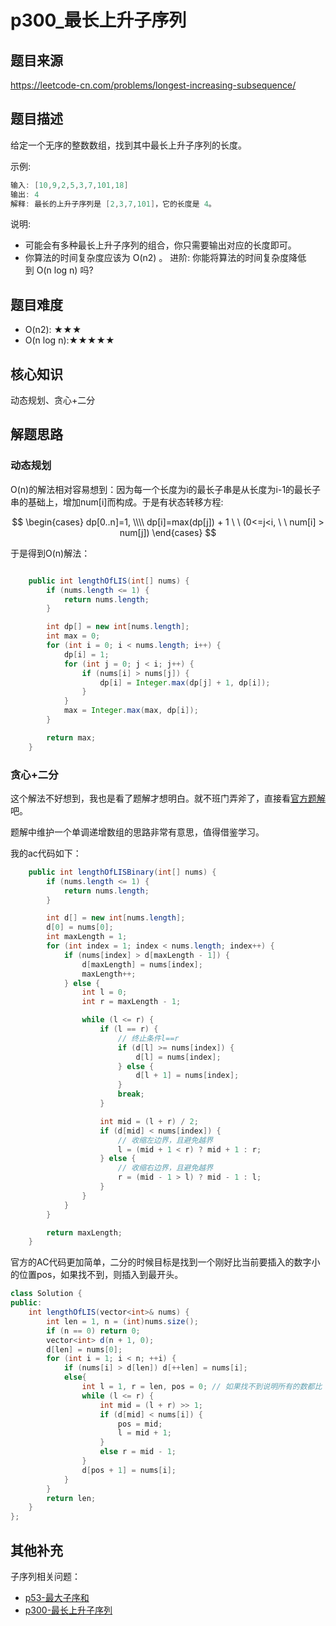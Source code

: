 # p300_最长上升子序列
## 题目来源
https://leetcode-cn.com/problems/longest-increasing-subsequence/
## 题目描述

给定一个无序的整数数组，找到其中最长上升子序列的长度。

示例:
```java
输入: [10,9,2,5,3,7,101,18]
输出: 4 
解释: 最长的上升子序列是 [2,3,7,101]，它的长度是 4。
```
说明:

- 可能会有多种最长上升子序列的组合，你只需要输出对应的长度即可。
- 你算法的时间复杂度应该为 O(n2) 。
进阶: 你能将算法的时间复杂度降低到 O(n log n) 吗?

## 题目难度
- O(n2): ★★★
- O(n log n):★★★★★
## 核心知识
动态规划、贪心+二分
## 解题思路
### 动态规划
O(n)的解法相对容易想到：因为每一个长度为i的最长子串是从长度为i-1的最长子串的基础上，增加num[i]而构成。于是有状态转移方程:

$$
\begin{cases}
dp[0..n]=1, \\\\
dp[i]=max(dp[j]) + 1 \ \ (0<=j<i, \ \ num[i] > num[j])
\end{cases}
$$

于是得到O(n)解法：

```java

    public int lengthOfLIS(int[] nums) {
        if (nums.length <= 1) {
            return nums.length;
        }

        int dp[] = new int[nums.length];
        int max = 0;
        for (int i = 0; i < nums.length; i++) {
            dp[i] = 1;
            for (int j = 0; j < i; j++) {
                if (nums[i] > nums[j]) {
                    dp[i] = Integer.max(dp[j] + 1, dp[i]);
                }
            }
            max = Integer.max(max, dp[i]);
        }

        return max;
    }

```

### 贪心+二分
这个解法不好想到，我也是看了题解才想明白。就不班门弄斧了，直接看[官方题解](https://leetcode-cn.com/problems/longest-increasing-subsequence/solution/zui-chang-shang-sheng-zi-xu-lie-by-leetcode-soluti/)吧。

题解中维护一个单调递增数组的思路非常有意思，值得借鉴学习。

我的ac代码如下：

```java
    public int lengthOfLISBinary(int[] nums) {
        if (nums.length <= 1) {
            return nums.length;
        }

        int d[] = new int[nums.length];
        d[0] = nums[0];
        int maxLength = 1;
        for (int index = 1; index < nums.length; index++) {
            if (nums[index] > d[maxLength - 1]) {
                d[maxLength] = nums[index];
                maxLength++;
            } else {
                int l = 0;
                int r = maxLength - 1;

                while (l <= r) {
                    if (l == r) {
                        // 终止条件l==r
                        if (d[l] >= nums[index]) {
                            d[l] = nums[index];
                        } else {
                            d[l + 1] = nums[index];
                        }
                        break;
                    }

                    int mid = (l + r) / 2;
                    if (d[mid] < nums[index]) {
                        // 收缩左边界，且避免越界
                        l = (mid + 1 < r) ? mid + 1 : r;
                    } else {
                        // 收缩右边界，且避免越界
                        r = (mid - 1 > l) ? mid - 1 : l;
                    }
                }
            }
        }

        return maxLength;
    }

```

官方的AC代码更加简单，二分的时候目标是找到一个刚好比当前要插入的数字小的位置pos，如果找不到，则插入到最开头。

```java
class Solution {
public:
    int lengthOfLIS(vector<int>& nums) {
        int len = 1, n = (int)nums.size();
        if (n == 0) return 0;
        vector<int> d(n + 1, 0);
        d[len] = nums[0];
        for (int i = 1; i < n; ++i) {
            if (nums[i] > d[len]) d[++len] = nums[i];
            else{
                int l = 1, r = len, pos = 0; // 如果找不到说明所有的数都比 nums[i] 大，此时要更新 d[1]，所以这里将 pos 设为 0
                while (l <= r) {
                    int mid = (l + r) >> 1;
                    if (d[mid] < nums[i]) {
                        pos = mid;
                        l = mid + 1;
                    }
                    else r = mid - 1;
                }
                d[pos + 1] = nums[i];
            }
        }
        return len;
    }
};
```

## 其他补充
子序列相关问题：
- [p53-最大子序和](../problem/p53_最大子序和.md)
- [p300-最长上升子序列](../problem/p300_最长上升子序列.md)